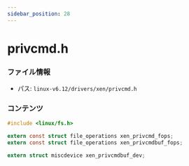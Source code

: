 ```yaml
---
sidebar_position: 28
---
```

# privcmd.h

### ファイル情報

- パス: `linux-v6.12/drivers/xen/privcmd.h`

### コンテンツ

```h
#include <linux/fs.h>

extern const struct file_operations xen_privcmd_fops;
extern const struct file_operations xen_privcmdbuf_fops;

extern struct miscdevice xen_privcmdbuf_dev;

```
